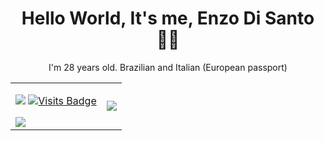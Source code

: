 <h1 align='center'>
  Hello World, It's me, Enzo Di Santo 👨‍💻
</h1>

<p align='center'>
  I'm 28 years old. Brazilian and Italian (European passport)
</p>
<p align='center'>


<table>
  <tr>
    <td>
      <div> 
        
[<img src="https://img.shields.io/badge/linkedin-%230077B5.svg?&style=for-the-badge&logo=linkedin&logoColor=white" />](https://www.linkedin.com/in/enzodds/)
[![Visits Badge](https://badges.pufler.dev/visits/enzodisanto/enzodisanto/?style=for-the-badge)](https://github.com/enzodisanto) 
      </div>
      <img src = "https://github-readme-stats.vercel.app/api?username=enzodisanto&show_icons=true&theme=tokyonight&line_height=27">
    </td>
    <td>
      <img src = "https://github-readme-stats.vercel.app/api/top-langs/?username=enzodisanto&hide=css,java,html&theme=tokyonight">
    </td>
  </tr>
</table>   
  

 
